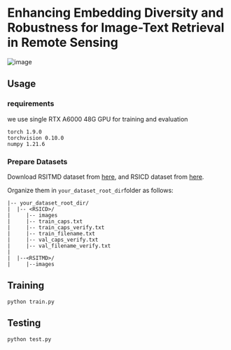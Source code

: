 #  Enhancing Embedding Diversity and Robustness for Image-Text Retrieval in Remote Sensing

![image](https://github.com/ycharlene/EEDR/blob/main/images/Figure%202.jpg)

## Usage 
### requirements
we use single RTX A6000 48G GPU for training and evaluation
```
torch 1.9.0
torchvision 0.10.0
numpy 1.21.6
```
### Prepare Datasets
Download RSITMD dataset from [here](https://paperswithcode.com/dataset/rsitmd), and RSICD dataset from [here](https://paperswithcode.com/dataset/rsicd).

Organize them in `your_dataset_root_dir`folder as follows:
```
|-- your_dataset_root_dir/
|  |-- <RSICD>/
|     |-- images
|     |-- train_caps.txt
|     |-- train_caps_verify.txt
|     |-- train_filename.txt
|     |-- val_caps_verify.txt
|     |-- val_filename_verify.txt
|
|  |--<RSITMD>/
|     |--images

```

## Training
```
python train.py
```

## Testing
```
python test.py
```
